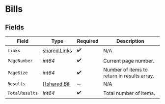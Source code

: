 # Bills


## Fields

| Field                                               | Type                                                | Required                                            | Description                                         |
| --------------------------------------------------- | --------------------------------------------------- | --------------------------------------------------- | --------------------------------------------------- |
| `Links`                                             | [shared.Links](../../../pkg/models/shared/links.md) | :heavy_check_mark:                                  | N/A                                                 |
| `PageNumber`                                        | *int64*                                             | :heavy_check_mark:                                  | Current page number.                                |
| `PageSize`                                          | *int64*                                             | :heavy_check_mark:                                  | Number of items to return in results array.         |
| `Results`                                           | [][shared.Bill](../../../pkg/models/shared/bill.md) | :heavy_minus_sign:                                  | N/A                                                 |
| `TotalResults`                                      | *int64*                                             | :heavy_check_mark:                                  | Total number of items.                              |